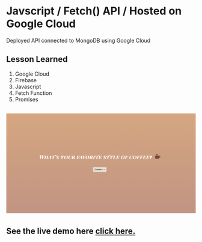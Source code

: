 # Javscript / Fetch() API / Hosted on Google Cloud 

Deployed API connected to MongoDB using Google Cloud 

## Lesson Learned

1. Google Cloud
2. Firebase
3. Javascript
4. Fetch Function
5. Promises

## ![screen shot](./img/screenshot.png)

## See the live demo here [click here.](https://fetch-coffee-api.web.app)
